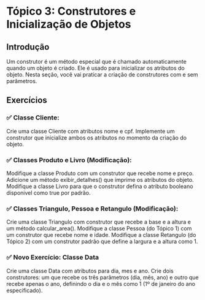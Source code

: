 # Tópico 3: Construtores e Inicialização de Objetos

## Introdução
Um construtor é um método especial que é chamado automaticamente quando um objeto é criado. Ele é usado para inicializar os atributos do objeto. Nesta seção, você vai praticar a criação de construtores com e sem parâmetros.

## Exercícios
###  ✅ Classe Cliente:
Crie uma classe Cliente com atributos nome e cpf.
Implemente um construtor que inicialize ambos os atributos no momento da criação do objeto.

###  ✅ Classes Produto e Livro (Modificação):
Modifique a classe Produto com um construtor que recebe nome e preço. Adicione um método exibir_detalhes() que imprime os atributos do objeto.
Modifique a classe Livro para que o construtor defina o atributo booleano disponivel como true por padrão.

###  ✅ Classes Triangulo, Pessoa e Retangulo (Modificação):
Crie uma classe Triangulo com construtor que recebe a base e a altura e um método calcular_area().
Modifique a classe Pessoa (do Tópico 1) com um construtor que recebe nome e idade.
Modifique a classe Retangulo (do Tópico 2) com um construtor padrão que define a largura e a altura como 1.

###  ✅ Novo Exercício: Classe Data
Crie uma classe Data com atributos para dia, mes e ano.
Crie dois construtores: um que recebe os três parâmetros (dia, mês, ano) e outro que recebe apenas o ano, definindo o dia e o mês como 1 (1º de janeiro do ano especificado).
